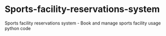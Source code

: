 # Sports-facility-reservations-system
Sports facility reservations system - Book and manage sports facility usage python code
